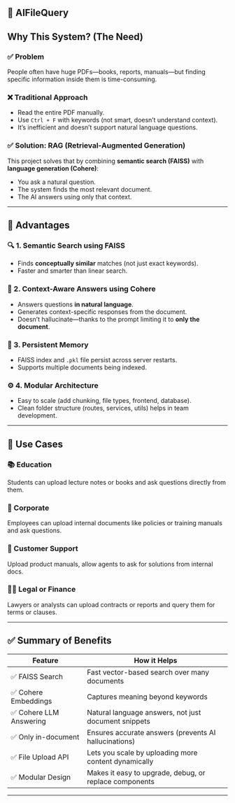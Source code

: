 
## 🧠 AIFileQuery
## Why This System? (The Need)

### ✅ Problem
People often have huge PDFs—books, reports, manuals—but finding specific information inside them is time-consuming.

### ❌ Traditional Approach
- Read the entire PDF manually.
- Use `Ctrl + F` with keywords (not smart, doesn’t understand context).
- It’s inefficient and doesn’t support natural language questions.

### ✅ Solution: RAG (Retrieval-Augmented Generation)
This project solves that by combining **semantic search (FAISS)** with **language generation (Cohere)**:
- You ask a natural question.
- The system finds the most relevant document.
- The AI answers using only that context.

---

## 💪 Advantages

### 🔍 1. **Semantic Search** using FAISS
- Finds **conceptually similar** matches (not just exact keywords).
- Faster and smarter than linear search.

### 🧠 2. **Context-Aware Answers** using Cohere
- Answers questions **in natural language**.
- Generates context-specific responses from the document.
- Doesn’t hallucinate—thanks to the prompt limiting it to **only the document**.

### 💾 3. **Persistent Memory**
- FAISS index and `.pkl` file persist across server restarts.
- Supports multiple documents being indexed.

### ⚙️ 4. **Modular Architecture**
- Easy to scale (add chunking, file types, frontend, database).
- Clean folder structure (routes, services, utils) helps in team development.

---

## 🧰 Use Cases

### 📚 Education
Students can upload lecture notes or books and ask questions directly from them.

### 🏢 Corporate
Employees can upload internal documents like policies or training manuals and ask questions.

### 💬 Customer Support
Upload product manuals, allow agents to ask for solutions from internal docs.

### 🧑‍⚖️ Legal or Finance
Lawyers or analysts can upload contracts or reports and query them for terms or clauses.

---

## ✅ Summary of Benefits

| Feature                 | How it Helps                                               |
|------------------------|------------------------------------------------------------|
| ✅ FAISS Search         | Fast vector-based search over many documents               |
| ✅ Cohere Embeddings    | Captures meaning beyond keywords                           |
| ✅ Cohere LLM Answering | Natural language answers, not just document snippets       |
| ✅ Only in-document     | Ensures accurate answers (prevents AI hallucinations)      |
| ✅ File Upload API      | Lets you scale by uploading more content dynamically       |
| ✅ Modular Design       | Makes it easy to upgrade, debug, or replace components     |

---
